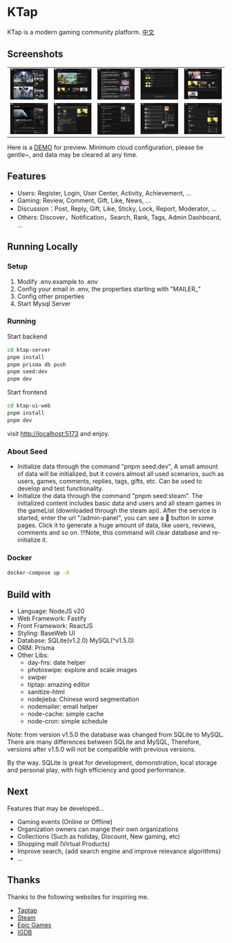 # KTap

KTap is a modern gaming community platform. [中文](./README.zh-CN.md)

## Screenshots

<table>
    <tr>
        <td><img src="./docs/screenshots/index.png"/></td>
        <td><img src="./docs/screenshots/discover.png"/></td>
        <td><img src="./docs/screenshots/news.png"/></td>
        <td><img src="./docs/screenshots/rank.png"/></td>
        <td><img src="./docs/screenshots/discussions.png"/></td>
    </tr>
    <tr>
        <td><img src="./docs/screenshots/app-detail.png"/></td>
        <td><img src="./docs/screenshots/review.png"/></td>
        <td><img src="./docs/screenshots/user-center.png"/></td>
        <td><img src="./docs/screenshots/user-achievements.png"/></td>
        <td><img src="./docs/screenshots/discussion-posts.png"/></td>
    </tr>
</table>

Here is a [DEMO](https://ktap.ruislan.com) for preview. Minimum cloud configuration, please be gentle~, and data may be cleared at any time.

## Features

* Users: Register, Login, User Center, Activity, Achievement, ...
* Gaming: Review, Comment, Gift, Like, News, ...
* Discussion：Post, Reply, Gift, Like, Sticky, Lock, Report, Moderator, ...
* Others: Discover，Notification，Search, Rank, Tags, Admin Dashboard, ...

## Running Locally

### Setup

1. Modify .env.example to .env
2. Config your email in .env, the properties starting with "MAILER_"
3. Config other properties
4. Start Mysql Server

### Running

Start backend

```bash
cd ktap-server
pnpm install
pnpm prisma db push
pnpm seed:dev
pnpm dev
```

Start frontend

```bash
cd ktap-ui-web
pnpm install
pnpm dev
```

visit [http://localhost:5173](http://localhost:5173) and enjoy.

### About Seed

* Initialize data through the command "pnpm seed:dev", A small amount of data will be initialized, but it covers almost all used scenarios, such as users, games, comments, replies, tags, gifts, etc. Can be used to develop and test functionality.
* Initialize the data through the command "pnpm seed:steam". The initialized content includes basic data and users and all steam games in the gameList (downloaded through the steam api). After the service is started, enter the url "/admin-panel", you can see a 🚀 button in some pages. Click it to generate a huge amount of data, like users, reviews, comments and so on. !!!Note, this command will clear database and re-initialize it.

### Docker

```bash
docker-compose up -d
```

## Build with

* Language: NodeJS v20
* Web Framework: Fastify
* Front Framework: ReactJS
* Styling: BaseWeb UI
* Database: SQLite(v1.2.0) MySQL(^v1.5.0)
* ORM: Prisma
* Other Libs:
  * day-fns: date helper
  * photoswipe: explore and scale images
  * swiper
  * tiptap: amazing editor
  * sanitize-html
  * nodejieba: Chinese word segmentation
  * nodemailer: email helper
  * node-cache: simple cache
  * node-cron: simple schedule

Note: from version v1.5.0 the database was changed from SQLite to MySQL. There are many differences between SQLite and MySQL, Therefore, versions after v1.5.0 will not be compatible with previous versions.

By the way. SQLite is great for development, demonstration, local storage and personal play, with high efficiency and good performance.

## Next

Features that may be developed...

* Gaming events (Online or Offline)
* Organization owners can mange their own organizations
* Collections (Such as holiday, Discount, New gaming, etc)
* Shopping mall (Virtual Products)
* Improve search, (add search engine and improve relevance algorithms)
* ...

## Thanks

Thanks to the following websites for inspiring me.

* [Taptap](https://taptap.cn/)
* [Steam](https://store.steampowered.com/)
* [Epic Games](https://store.epicgames.com/zh-CN/)
* [IGDB](https://igdb.com/)
